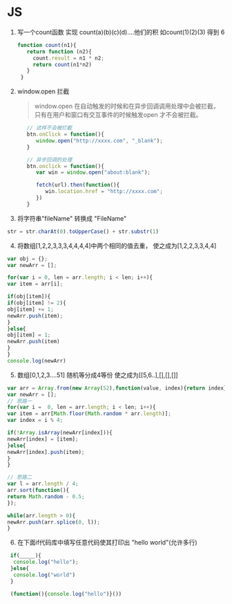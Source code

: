 # JS

1. 写一个count函数 实现 count(a)(b)(c)(d)....他们的积  如count(1)(2)(3)  得到 6 

   ```js
   function count(n1){
      return function (n2){
        count.result = n1 * n2;
        return count(n1*n2)
      }
    }
   ```

2. window.open 拦截

   > window.open 在自动触发的时候和在异步回调调用处理中会被拦截，只有在用户和窗口有交互事件的时候触发open 才不会被拦截。

   ```js
      // 这样不会被拦截
      btn.onClick = function(){
         window.open("http://xxxx.com", "_blank");
      }

      // 异步回调的处理
      btn.onclick = function(){
         var win = window.open("about:blank");

         fetch(url).then(function(){
            win.location.href = "http://xxxx.com";
         })
      }
   ```

3. 将字符串"fileName" 转换成 "FileName"

  ```js
  str = str.charAt(0).toUpperCase() + str.substr(1)
  ```

4. 将数组[1,2,2,3,3,3,4,4,4,4]中两个相同的值去重， 使之成为[1,2,2,3,3,4,4]

  ```js
  var obj = {};
  var newArr = [];

  for(var i = 0, len = arr.length; i < len; i++){
  var item = arr[i];

  if(obj[item]){
  if(obj[item] != 2){
  obj[item] += 1;
  newArr.push(item);
  }
  }else{
  obj[item] = 1;
  newArr.push(item)
  }
  }
  console.log(newArr)
  ```

5. 数组[0,1,2,3....51] 随机等分成4等份 使之成为[[5,6..],[],[],[]]

  ```js
  var arr = Array.from(new Array(52),function(value, index){return index});
  var newArr = [];
  // 思路一
  for(var i =  0, len = arr.length; i < len; i++){
  var item = arr[Math.floor(Math.random * arr.length)];
  var index = i % 4;

  if(!Array.isArray(newArr[index])){
  newArr[index] = [item];
  }else{
  newArr[index].push(item);
  }
  }

  // 思路二
  var l = arr.length / 4;
  arr.sort(function(){
  return Math.random - 0.5;
  });

  while(arr.length > 0){
  newArr.push(arr.splice(0, l));
  }
  ```
6. 在下面if代码库中填写任意代码使其打印出 "hello world"(允许多行)

  ```js
   if(_____){
    console.log("hello");
   }else{
    console.log("world")
   }

   (function(){console.log("hello")}())
  ```
